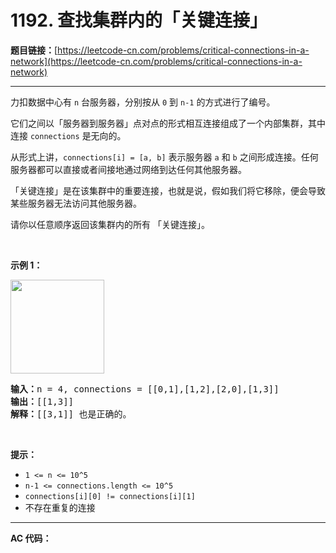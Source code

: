# 1192. 查找集群内的「关键连接」

**题目链接：**[https://leetcode-cn.com/problems/critical-connections-in-a-network](https://leetcode-cn.com/problems/critical-connections-in-a-network)

---

<div class="content__1Y2H">
 <div class="notranslate">
  <p>力扣数据中心有&nbsp;<code>n</code>&nbsp;台服务器，分别按从&nbsp;<code>0</code>&nbsp;到&nbsp;<code>n-1</code>&nbsp;的方式进行了编号。</p> 
  <p>它们之间以「服务器到服务器」点对点的形式相互连接组成了一个内部集群，其中连接&nbsp;<code>connections</code> 是无向的。</p> 
  <p>从形式上讲，<code>connections[i] = [a, b]</code>&nbsp;表示服务器 <code>a</code>&nbsp;和 <code>b</code>&nbsp;之间形成连接。任何服务器都可以直接或者间接地通过网络到达任何其他服务器。</p> 
  <p>「关键连接」是在该集群中的重要连接，也就是说，假如我们将它移除，便会导致某些服务器无法访问其他服务器。</p> 
  <p>请你以任意顺序返回该集群内的所有 「关键连接」。</p> 
  <p>&nbsp;</p> 
  <p><strong>示例 1：</strong></p> 
  <p><strong><img style="width: 150px;" src="/aliyun-lc-upload/original_images/critical-connections-in-a-network.png" alt=""></strong></p> 
  <pre class="language-text"><strong>输入：</strong>n = 4, connections = [[0,1],[1,2],[2,0],[1,3]]
<strong>输出：</strong>[[1,3]]
<strong>解释：</strong>[[3,1]] 也是正确的。</pre> 
  <p>&nbsp;</p> 
  <p><strong>提示：</strong></p> 
  <ul> 
   <li><code>1 &lt;= n &lt;= 10^5</code></li> 
   <li><code>n-1 &lt;= connections.length &lt;= 10^5</code></li> 
   <li><code>connections[i][0] != connections[i][1]</code></li> 
   <li>不存在重复的连接</li> 
  </ul> 
 </div>
</div>

---

**AC 代码：**

```java

```
